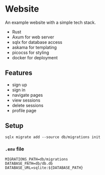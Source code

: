 # Website

An example website with a simple tech stack.

- Rust
- Axum for web server
- sqlx for database access
- askama for templating
- picocss for styling
- docker for deployment

## Features

- sign up
- sign in
- navigate pages
- view sessions
- delete sessions
- profile page

## Setup

```shell
sqlx migrate add --source db/migrations init
```

### `.env` file

```shell
MIGRATIONS_PATH=db/migrations
DATABASE_PATH=db/db.db
DATABASE_URL=sqlite:${DATABASE_PATH}
```
